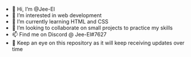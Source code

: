 - 👋 Hi, I’m @Jee-El
- 👀 I’m interested in web development
- 🌱 I’m currently learning HTML and CSS
- 💞️ I’m looking to collaborate on small projects to practice my skills
- 📫 Find me on Discord @ Jee-El#7627
- 🚀 Keep an eye on this repository as it will keep receiving updates over time

